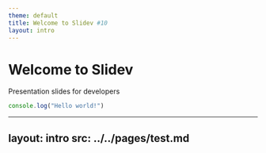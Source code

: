 ```yaml
---
theme: default
title: Welcome to Slidev #10
layout: intro
---
```


# Welcome to Slidev

Presentation slides for developers  
<Counter :count="10" m="t-4" />

```ts {monaco-run} {autorun:true, editorOptions: { lineNumbers:'on'}}
console.log("Hello world!")
```

---
layout: intro
src: ../../pages/test.md
---
